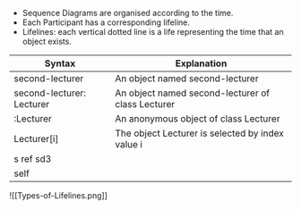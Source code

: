 - Sequence Diagrams are organised according to the time.
- Each Participant has a corresponding lifeline.
- Lifelines: each vertical dotted line is a life representing the time that an object exists.

| Syntax                    | Explanation                                       |
| ------------------------- | ------------------------------------------------- |
| second-lecturer           | An object named second-lecturer                   |
| second-lecturer: Lecturer | An object named second-lecturer of class Lecturer |
| :Lecturer                 | An anonymous object of class Lecturer             |
| Lecturer[i]               | The object Lecturer is selected by index value i  |
| s ref sd3                 |                                                   |
| self                      |                                                   |

![[Types-of-Lifelines.png]]